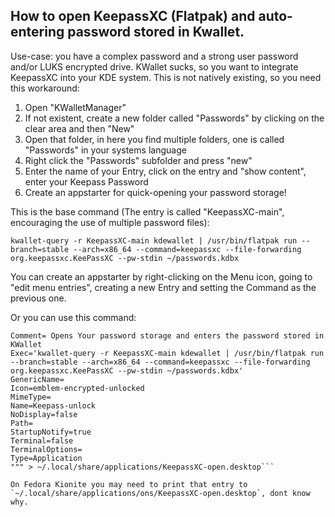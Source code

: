 ## How to open KeepassXC (Flatpak) and auto-entering password stored in Kwallet.

Use-case: you have a complex password and a strong user password and/or LUKS encrypted drive.
KWallet sucks, so you want to integrate KeepassXC into your KDE system. This is not natively existing, so you need this workaround:

1. Open "KWalletManager"
2. If not existent, create a new folder called "Passwords" by clicking on the clear area and then "New"
3. Open that folder, in here you find multiple folders, one is called "Passwords" in your systems language
4. Right click the "Passwords" subfolder and press "new"
5. Enter the name of your Entry, click on the entry and "show content", enter your Keepass Password
6. Create an appstarter for quick-opening your password storage!

This is the base command (The entry is called "KeepassXC-main", encouraging the use of multiple password files):

```
kwallet-query -r KeepassXC-main kdewallet | /usr/bin/flatpak run --branch=stable --arch=x86_64 --command=keepassxc --file-forwarding org.keepassxc.KeePassXC --pw-stdin ~/passwords.kdbx
```

You can create an appstarter by right-clicking on the Menu icon, going to "edit menu entries", creating a new Entry and setting the Command as the previous one.

Or you can use this command:

```printf """[Desktop Entry]
Comment= Opens Your password storage and enters the password stored in KWallet
Exec='kwallet-query -r KeepassXC-main kdewallet | /usr/bin/flatpak run --branch=stable --arch=x86_64 --command=keepassxc --file-forwarding org.keepassxc.KeePassXC --pw-stdin ~/passwords.kdbx'
GenericName=
Icon=emblem-encrypted-unlocked
MimeType=
Name=Keepass-unlock
NoDisplay=false
Path=
StartupNotify=true
Terminal=false
TerminalOptions=
Type=Application
""" > ~/.local/share/applications/KeepassXC-open.desktop```

On Fedora Kionite you may need to print that entry to `~/.local/share/applications/ons/KeepassXC-open.desktop`, dont know why.
